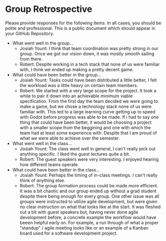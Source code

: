 # Group Retrospective
Please provide responses for the following items. In all cases, you should be polite and professional. This is a public document which should appear in your GitHub Repository.

* What went well in the group...
  - Josiah Yount: I think that team coordination was pretty strong in our group. Once we got our vision down, it was mostly smooth sailing from there.
  - Robert: Despite working in a tech stack that none of us were familiar with, I think we ended up making a pretty decent game. 
* What could have been better in the group...
  - Josiah Yount: Tasks could have been distributed a little better, I felt the workload was a little heavy on certain team members.
  - Robert: We started with a very large scope for the project. It took a while to pair it down into an achievable minimum viable specification. From the first day the team decided we were going to make a game, but we chose a technology stack none of us were familiar with. This led to a large learning curve getting up to speed with Godot before progress was able to be made. If i had to say one thing that could have been better, it would be choosing a project with a smaller scope from the beggining and one with which the team had at least some experience with. Despite that I am proud of what we were able to achieve over the semester. 
* What went well in the class...
  - Josiah Yount: The class went well in general, I can't really pick out anything specific. I liked the guest lectures quite a bit.
  - Robert: The guest speakers were very interesting. I enjoyed hearing how different teams operate. 
* What could have been better in the class...
  - Josiah Yount: Perhaps the timing of in-class meetings. I can't really think of anything else.
  - Robert: The group formation process could be made more efficient. It was a bit chaotic and our group ended up without a grad student despite there being enough for every group. One other issue was all groups were instructed to utilize agile development, but were given no clear instruction on what that looks like at the start. It was fleshed out a bit with guest speakers but, having never done agile development before, a concrete example the workflow would have beeen helpful early on. For example, a run through of what a proper "standup" / agile meeting looks like or an example of a Kanban board used for a software development project.  

